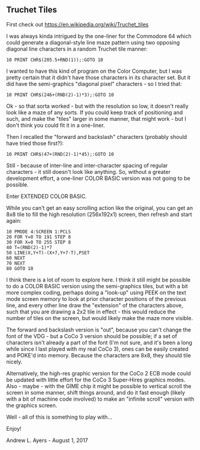 Truchet Tiles
-------------

First check out https://en.wikipedia.org/wiki/Truchet_tiles

I was always kinda intrigued by the one-liner for the Commodore 64
which could generate a diagonal-style line maze pattern using two
opposing diagonal line characters in a random Truchet tile manner:

```
10 PRINT CHR$(205.5+RND(1));:GOTO 10
```

I wanted to have this kind of program on the Color Computer, but I
was pretty certain that it didn't have those characters in its
character set. But it did have the semi-graphics "diagonal pixel"
characters - so I tried that:

```
10 PRINT CHR$(246+(RND(2)-1)*3);:GOTO 10
```

Ok - so that sorta worked - but with the resolution so low, it doesn't
really look like a maze of any sorts. If you could keep track of
positioning and such, and make the "tiles" larger in some manner, that
might work - but I don't think you could fit it in a one-liner.

Then I recalled the "forward and backslash" characters (probably should
have tried those first?):

```
10 PRINT CHR$(47+(RND(2)-1)*45);:GOTO 10
```

Still - because of inter-line and inter-character spacing of regular
characters - it still doesn't look like anything. So, without a greater
development effort, a one-liner COLOR BASIC version was not going to
be possible.

Enter EXTENDED COLOR BASIC.

While you can't get an easy scrolling action like the original, you can
get an 8x8 tile to fill the high resolution (256x192x1) screen, then 
refresh and start again:

```
10 PMODE 4:SCREEN 1:PCLS
20 FOR Y=0 TO 191 STEP 8
30 FOR X=0 TO 255 STEP 8
40 T=(RND(2)-1)*7
50 LINE(X,Y+T)-(X+7,Y+7-T),PSET
60 NEXT
70 NEXT
80 GOTO 10
```

I think there is a lot of room to explore here. I think it still might be
possible to do a COLOR BASIC version using the semi-graphics tiles, but
with a bit more complex coding, perhaps doing a "look-up" using PEEK on
the text mode screen memory to look at prior character positions of the
previous line, and every other line draw the "extension" of the characters
above, such that you are drawing a 2x2 tile in effect - this would reduce
the number of tiles on the screen, but would likely make the maze more
visible.

The forward and backslash version is "out", because you can't change the
font of the VDG - but a CoCo 3 version should be possible; if a set of
characters isn't already a part of the font (I'm not sure, and it's been
a long while since I last played with my real CoCo 3), ones can be easily
created and POKE'd into memory. Because the characters are 8x8, they should
tile nicely.

Alternatively, the high-res graphic version for the CoCo 2 ECB mode could
be updated with little effort for the CoCo 3 Super-Hires graphics modes.
Also - maybe - with the GIME chip it might be possible to vertical scroll
the screen in some manner, shift things around, and do it fast enough
(likely with a bit of machine code involved) to make an "infinite scroll"
version with the graphics screen.

Well - all of this is something to play with...

Enjoy!

Andrew L. Ayers - August 1, 2017
